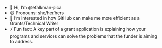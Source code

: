 - 👋 Hi, I’m @efalkman-pica
- 😄 Pronouns: she/her/hers
- 👀 I’m interested in how GitHub can make me more efficient as a Grants/Technical Writer
- ⚡ Fun fact: A key part of a grant application is explaining how your programs and services can solve the problems that the funder is aiming to address.

<!---
efalkman-pica/efalkman-pica is a ✨ special ✨ repository because its `README.md` (this file) appears on your GitHub profile.
You can click the Preview link to take a look at your changes.
--->
